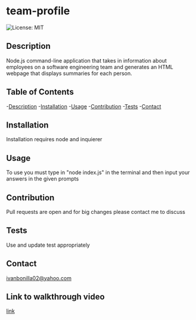 # team-profile
  ![License: MIT](https://img.shields.io/badge/License-MIT-yellow.svg)
## Description
  Node.js command-line application that takes in information about employees on a software 
  engineering team and generates an HTML webpage that displays summaries for each person.
## Table of Contents
-[Description](#description)
-[Installation](#installation)
-[Usage](#usage)
-[Contribution](#contribution)
-[Tests](#tests)
-[Contact](#contact)

## Installation
  Installation requires node and inquierer
## Usage
  To use you must type in "node index.js" in the terminal and then input your answers in the given prompts
## Contribution
  Pull requests are open and for big changes please contact me to discuss
## Tests
  Use and update test appropriately
## Contact
  ivanbonilla02@yahoo.com

## Link to walkthrough video
<a href="https://drive.google.com/file/d/1pxbAeLJJn-ECXEkUWchdJA9HAzpod1QG/view">link</a>